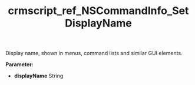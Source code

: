 ﻿---
title: crmscript_ref_NSCommandInfo_SetDisplayName
description: NSCommandInfo.SetDisplayName(String displayName)
intellisense: NSCommandInfo.SetDisplayName
keywords: NSCommandInfo, GetDisplayName
so.topic: reference
---

Display name, shown in menus, command lists and similar GUI elements.

**Parameter:** 
 - **displayName** String

